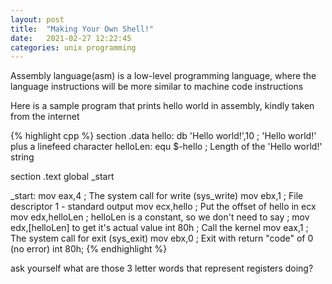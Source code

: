 ```yaml
---
layout: post
title:  "Making Your Own Shell!"
date:   2021-02-27 12:22:45
categories: unix programming
---
```


Assembly language(asm) is a low-level programming language, where the language instructions will be more similar to machine code instructions

Here is a sample program that prints hello world in assembly, kindly taken from the internet

{% highlight cpp %}
section .data
	hello:     db 'Hello world!',10    ; 'Hello world!' plus a linefeed character
	helloLen:  equ $-hello             ; Length of the 'Hello world!' string

section .text
	global _start

_start:
	mov eax,4            ; The system call for write (sys_write)
	mov ebx,1            ; File descriptor 1 - standard output
	mov ecx,hello        ; Put the offset of hello in ecx
	mov edx,helloLen     ; helloLen is a constant, so we don't need to say
	                     ;  mov edx,[helloLen] to get it's actual value
	int 80h              ; Call the kernel
	mov eax,1            ; The system call for exit (sys_exit)
	mov ebx,0            ; Exit with return "code" of 0 (no error)
	int 80h;
{% endhighlight %}

ask yourself what are those 3 letter words that represent registers doing?
